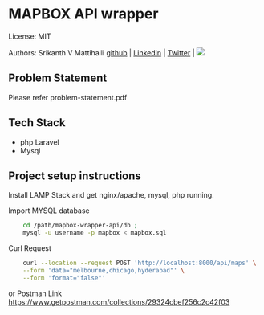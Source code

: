 # MAPBOX API wrapper

License: MIT

Authors: Srikanth V Mattihalli [github](https://github.com/srikantmatihali) | [Linkedin](https://www.linkedin.com/in/srikanthvmattihalli/) | [Twitter](https://twitter.com/srikantmatihali/) | <a href="mailto:srikantmatihali@gmail.com?"><img src="https://img.shields.io/badge/gmail-%23DD0031.svg?&style=for-the-badge&logo=gmail&logoColor=white"/></a>

## Problem Statement

Please refer problem-statement.pdf


## Tech Stack
- php Laravel
- Mysql

## Project setup instructions

Install LAMP Stack and get nginx/apache, mysql, php running.

Import MYSQL database
```sh
    cd /path/mapbox-wrapper-api/db ;
    mysql -u username -p mapbox < mapbox.sql
```

Curl Request
```sh
    curl --location --request POST 'http://localhost:8000/api/maps' \
    --form 'data="melbourne,chicago,hyderabad"' \
    --form 'format="false"'
```

or Postman Link
https://www.getpostman.com/collections/29324cbef256c2c42f03
